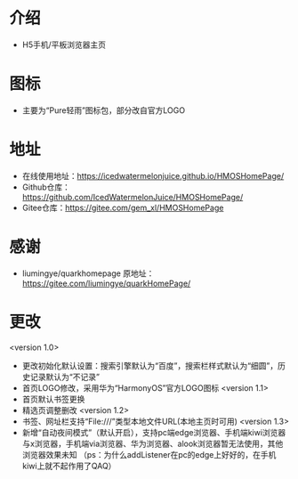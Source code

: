# 介绍
* H5手机/平板浏览器主页
# 图标
* 主要为“Pure轻雨”图标包，部分改自官方LOGO
# 地址
* 在线使用地址：https://icedwatermelonjuice.github.io/HMOSHomePage/
* Github仓库：https://github.com/IcedWatermelonJuice/HMOSHomePage/
* Gitee仓库：https://gitee.com/gem_xl/HMOSHomePage
# 感谢
* liumingye/quarkhomepage 原地址：https://gitee.com/liumingye/quarkHomePage/
# 更改
  <version 1.0>
* 更改初始化默认设置：搜索引擎默认为“百度”，搜索栏样式默认为“细圆”，历史记录默认为“不记录”
* 首页LOGO修改，采用华为“HarmonyOS”官方LOGO图标
  <version 1.1>
* 首页默认书签更换
* 精选页调整删改
  <version 1.2>
* 书签、网址栏支持“File:///”类型本地文件URL(本地主页时可用)
  <version 1.3>
* 新增“自动夜间模式”（默认开启），支持pc端edge浏览器、手机端kiwi浏览器与x浏览器，手机端via浏览器、华为浏览器、alook浏览器暂无法使用，其他浏览器效果未知
（ps：为什么addListener在pc的edge上好好的，在手机kiwi上就不起作用了QAQ）
